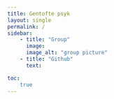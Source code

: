 ```yaml
---
title: Gentofte psyk
layout: single
permalink: /
sidebar:
    - title: "Group"
      image: 
      image_alt: "group picture"
    - title: "Github"
      text: 

toc: 
    true
---
```



